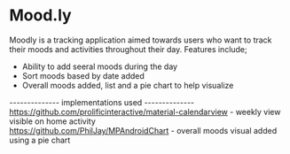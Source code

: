 # Mood.ly
Moodly is a tracking application aimed towards users who want to track their moods and activities throughout their day. Features include;
- Ability to add seeral moods during the day
- Sort moods based by date added
- Overall moods added, list and a pie chart to help visualize






-------------- implementations used -------------- <br>
https://github.com/prolificinteractive/material-calendarview - weekly view visible on home activity <br>
https://github.com/PhilJay/MPAndroidChart - overall moods visual added using a pie chart <br>
